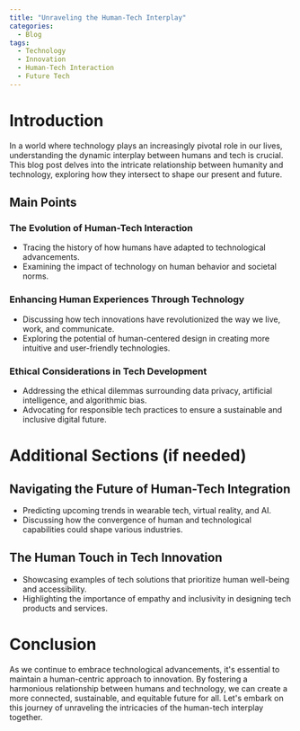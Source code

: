```yaml
---
title: "Unraveling the Human-Tech Interplay"
categories:
  - Blog
tags:
  - Technology
  - Innovation
  - Human-Tech Interaction
  - Future Tech
---
```


# Introduction
In a world where technology plays an increasingly pivotal role in our lives, understanding the dynamic interplay between humans and tech is crucial. This blog post delves into the intricate relationship between humanity and technology, exploring how they intersect to shape our present and future.

## Main Points
### The Evolution of Human-Tech Interaction
- Tracing the history of how humans have adapted to technological advancements.
- Examining the impact of technology on human behavior and societal norms.

### Enhancing Human Experiences Through Technology
- Discussing how tech innovations have revolutionized the way we live, work, and communicate.
- Exploring the potential of human-centered design in creating more intuitive and user-friendly technologies.

### Ethical Considerations in Tech Development
- Addressing the ethical dilemmas surrounding data privacy, artificial intelligence, and algorithmic bias.
- Advocating for responsible tech practices to ensure a sustainable and inclusive digital future.

# Additional Sections (if needed)
## Navigating the Future of Human-Tech Integration
- Predicting upcoming trends in wearable tech, virtual reality, and AI.
- Discussing how the convergence of human and technological capabilities could shape various industries.

## The Human Touch in Tech Innovation
- Showcasing examples of tech solutions that prioritize human well-being and accessibility.
- Highlighting the importance of empathy and inclusivity in designing tech products and services.

# Conclusion
As we continue to embrace technological advancements, it's essential to maintain a human-centric approach to innovation. By fostering a harmonious relationship between humans and technology, we can create a more connected, sustainable, and equitable future for all. Let's embark on this journey of unraveling the intricacies of the human-tech interplay together.
